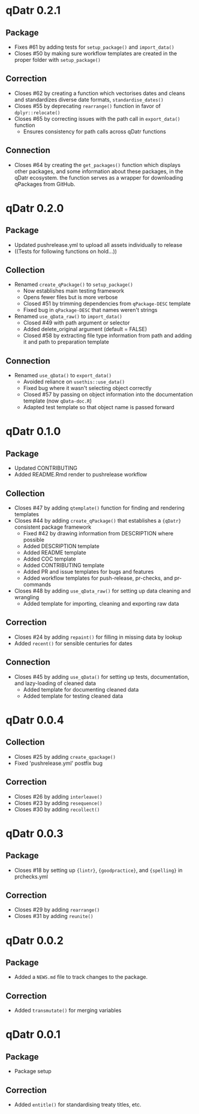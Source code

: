 # qDatr 0.2.1

## Package 

* Fixes #61 by adding tests for `setup_package()` and `import_data()`  
* Closes #50 by making sure workflow templates are created in the proper folder with `setup_package()`

## Correction

* Closes #62 by creating a function which vectorises dates and cleans and standardizes diverse date formats, `standardise_dates()` 
* Closes #55 by deprecating `rearrange()` function in favor of `dplyr::relocate()` 
* Closes #65 by correcting issues with the path call in `export_data()` function
  * Ensures consistency for path calls across qDatr functions

## Connection

* Closes #64 by creating the `get_packages()` function which displays other packages, and some information about these packages, in the qDatr ecosystem. the function serves as a wrapper for downloading qPackages from GitHub. 

# qDatr 0.2.0

## Package

* Updated pushrelease.yml to upload all assets individually to release
* ((Tests for following functions on hold...))

## Collection

* Renamed `create_qPackage()` to `setup_package()`
  * Now establishes main testing framework
  * Opens fewer files but is more verbose
  * Closed #51 by trimming dependencies from `qPackage-DESC` template
  * Fixed bug in `qPackage-DESC` that names weren't strings
* Renamed `use_qData_raw()` to `import_data()`
  * Closed #49 with path argument or selector
  * Added delete_original argument (default = FALSE)
  * Closed #58 by extracting file type information from path and adding it and path to preparation template

## Connection

* Renamed `use_qData()` to `export_data()`
  * Avoided reliance on `usethis::use_data()`
  * Fixed bug where it wasn't selecting object correctly
  * Closed #57 by passing on object information into the documentation template (now `qData-doc.R`)
  * Adapted test template so that object name is passed forward

# qDatr 0.1.0

## Package

* Updated CONTRIBUTING
* Added README.Rmd render to pushrelease workflow

## Collection

* Closes #47 by adding `qtemplate()` function for finding and rendering templates
* Closes #44 by adding `create_qPackage()` that establishes a `{qDatr}` consistent package framework
  * Fixed #42 by drawing information from DESCRIPTION where possible
  * Added DESCRIPTION template
  * Added README template
  * Added COC template
  * Added CONTRIBUTING template
  * Added PR and issue templates for bugs and features
  * Added workflow templates for push-release, pr-checks, and pr-commands
* Closes #48 by adding `use_qData_raw()` for setting up data cleaning and wrangling
  * Added template for importing, cleaning and exporting raw data

## Correction

* Closes #24 by adding `repaint()` for filling in missing data by lookup
* Added `recent()` for sensible centuries for dates

## Connection

* Closes #45 by adding `use_qData()` for setting up tests, documentation, and lazy-loading of cleaned data
  * Added template for documenting cleaned data
  * Added template for testing cleaned data

# qDatr 0.0.4

## Collection

* Closes #25 by adding `create_qpackage()`
* Fixed 'pushrelease.yml' postfix bug

## Correction

* Closes #26 by adding `interleave()`
* Closes #23 by adding `resequence()`
* Closes #30 by adding `recollect()`

# qDatr 0.0.3

## Package

* Closes #18 by setting up `{lintr}`, `{goodpractice}`, and `{spelling}` in prchecks.yml

## Correction

* Closes #29 by adding `rearrange()` 
* Closes #31 by adding `reunite()`

# qDatr 0.0.2

## Package

* Added a `NEWS.md` file to track changes to the package.

## Correction

* Added `transmutate()` for merging variables

# qDatr 0.0.1

## Package

* Package setup

## Correction

* Added `entitle()` for standardising treaty titles, etc.
